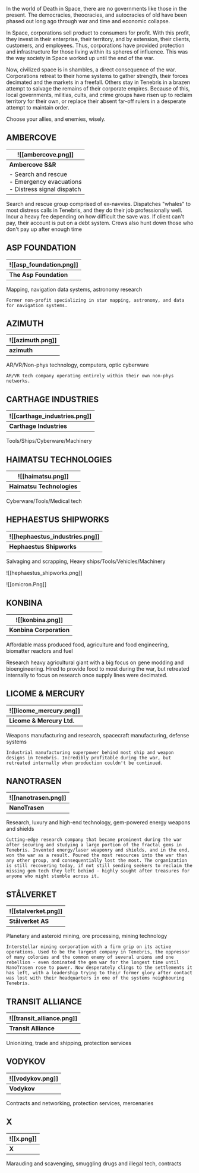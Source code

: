 In the world of Death in Space, there are no governments like those in the present. The democracies, theocracies, and autocracies of old have been phased out long ago through war and time and economic collapse.

In Space, corporations sell product to consumers for profit. With this profit, they invest in their enterprise, their territory, and by extension, their clients, customers, and employees. Thus, corporations have provided protection and infrastructure for those living within its spheres of influence. This was the way society in Space worked up until the end of the war.

Now, civilized space is in shambles, a direct consequence of the war. Corporations retreat to their home systems to gather strength, their forces decimated and the markets in a freefall. Others stay in Tenebris in a brazen attempt to salvage the remains of their corporate empires. Because of this, local governments, militias, cults, and crime groups have risen up to reclaim territory for their own, or replace their absent far-off rulers in a desperate attempt to maintain order.

Choose your allies, and enemies, wisely.


## AMBERCOVE

| ![[ambercove.png]]                                                           |
| ---------------------------------------------------------------------------- |
| **Ambercove S&R**                                                            |
| - Search and rescue<br>- Emergency evacuations<br>- Distress signal dispatch |




Search and rescue group comprised of ex-navvies. Dispatches "whales" to most distress calls in Tenebris, and they do their job professionally well. Incur a heavy fee depending on how difficult the save was. If client can't pay, their account is put on a debt system. Crews also hunt down those who don't pay up after enough time



## ASP FOUNDATION

| ![[asp_foundation.png]] |
| ----------------------- |
| **The Asp Foundation**  |
Mapping, navigation data systems, astronomy research


	Former non-profit specializing in star mapping, astronomy, and data for navigation systems. 


## AZIMUTH

| ![[azimuth.png]] |
| ---------------- |
| **azimuth**      |
AR/VR/Non-phys technology, computers, optic cyberware

	AR/VR tech company operating entirely within their own non-phys networks.


## CARTHAGE INDUSTRIES

| ![[carthage_industries.png]] |
| ---------------------------- |
| **Carthage Industries**      |
Tools/Ships/Cyberware/Machinery


## HAIMATSU TECHNOLOGIES

| ![[haimatsu.png]]         |
| ------------------------- |
| **Haimatsu Technologies** |
Cyberware/Tools/Medical tech



## HEPHAESTUS SHIPWORKS

| ![[hephaestus_industries.png]] |
| ------------------------------ |
| **Hephaestus Shipworks**       |
Salvaging and scrapping, Heavy ships/Tools/Vehicles/Machinery

![[hephaestus_shipworks.png]]

![[omicron.Png]]




## KONBINA

| ![[konbina.png]]        |
| ----------------------- |
| **Konbina Corporation** |
Affordable mass produced food, agriculture and food engineering, biomatter reactors and fuel

Research heavy agricultural giant with a big focus on gene modding and bioengineering. Hired to provide food to most during the war, but retreated internally to focus on research once supply lines were decimated.

## LICOME & MERCURY

| ![[licome_mercury.png]]   |
| ------------------------- |
| **Licome & Mercury Ltd.** |
Weapons manufacturing and research, spacecraft manufacturing, defense systems

	Industrial manufacturing superpower behind most ship and weapon designs in Tenebris. Incredibly profitable during the war, but retreated internally when production couldn't be continued.


## NANOTRASEN

| ![[nanotrasen.png]] |
| ------------------- |
| **NanoTrasen**      |
Research, luxury and high-end technology, gem-powered energy weapons and shields

	Cutting-edge research company that became prominent during the war after securing and studying a large portion of the fractal gems in Tenebris. Invented energy/laser weaponry and shields, and in the end, won the war as a result. Poured the most resources into the war than any other group, and consequentially lost the most. The organization is still recovering today, if not still sending seekers to reclaim the missing gem tech they left behind - highly sought after treasures for anyone who might stumble across it.


## STÅLVERKET

| ![[stalverket.png]] |
| ------------------- |
| **Stålverket AS**   |
Planetary and asteroid mining, ore processing, mining technology

	Interstellar mining corporation with a firm grip on its active operations. Used to be the largest company in Tenebris, the oppressor of many colonies and the common enemy of several unions and one rebellion - even dominated the gem war for the longest time until NanoTrasen rose to power. Now desperately clings to the settlements it has left, with a leadership trying to their former glory after contact was lost with their headquarters in one of the systems neighbouring Tenebris.


## TRANSIT ALLIANCE

| ![[transit_alliance.png]] |
| ------------------------- |
| **Transit Alliance**      |
Unionizing, trade and shipping, protection services


## VODYKOV

| ![[vodykov.png]] |
| ---------------- |
| **Vodykov**      |
Contracts and networking, protection services, mercenaries


## X

| ![[x.png]] |
| ---------- |
| **X**      |
Marauding and scavenging, smuggling drugs and illegal tech, contracts


